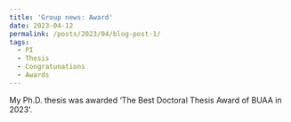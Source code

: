 ```yaml
---
title: 'Group news: Award'
date: 2023-04-12
permalink: /posts/2023/04/blog-post-1/
tags:
  - PI
  - Thesis
  - Congratunations
  - Awards
---
```


My Ph.D. thesis was awarded ‘The Best Doctoral Thesis Award of BUAA in 2023’.
